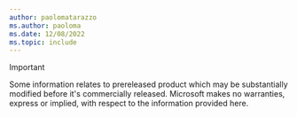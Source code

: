 ```yaml
---
author: paolomatarazzo
ms.author: paoloma
ms.date: 12/08/2022
ms.topic: include
---
```


> [!IMPORTANT]
> Some information relates to prereleased product which may be substantially modified before it's commercially released. Microsoft makes no warranties, express or implied, with respect to the information provided here.
